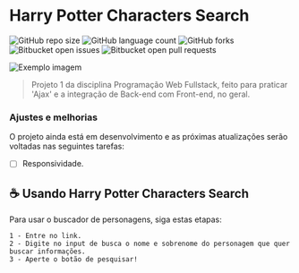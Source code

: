 # Harry Potter Characters Search 

![GitHub repo size](https://img.shields.io/github/repo-size/gabristle/Harry-Potter-Characters-API-Implementation?style=for-the-badge)
![GitHub language count](https://img.shields.io/github/languages/count/gabristle/Harry-Potter-Characters-API-Implementation?style=for-the-badge)
![GitHub forks](https://img.shields.io/github/forks/gabristle/Harry-Potter-Characters-API-Implementation?style=for-the-badge)
![Bitbucket open issues](https://img.shields.io/bitbucket/issues/gabristle/Harry-Potter-Characters-API-Implementation?style=for-the-badge)
![Bitbucket open pull requests](https://img.shields.io/bitbucket/pr-raw/gabristle/Harry-Potter-Characters-API-Implementation?style=for-the-badge)

<img src="imagem.png" alt="Exemplo imagem">

> Projeto 1 da disciplina Programação Web Fullstack, feito para praticar 'Ajax' e a integração de Back-end com Front-end, no geral.

### Ajustes e melhorias

O projeto ainda está em desenvolvimento e as próximas atualizações serão voltadas nas seguintes tarefas:

- [ ] Responsividade.

## ☕ Usando Harry Potter Characters Search

Para usar o buscador de personagens, siga estas etapas:

```
1 - Entre no link.
2 - Digite no input de busca o nome e sobrenome do personagem que quer buscar informações.
3 - Aperte o botão de pesquisar!
```

